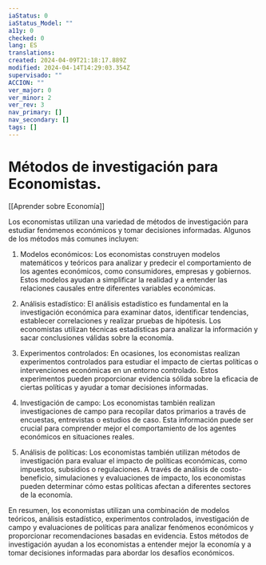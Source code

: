 ```yaml
---
iaStatus: 0
iaStatus_Model: ""
a11y: 0
checked: 0
lang: ES
translations: 
created: 2024-04-09T21:18:17.889Z
modified: 2024-04-14T14:29:03.354Z
supervisado: ""
ACCION: ""
ver_major: 0
ver_minor: 2
ver_rev: 3
nav_primary: []
nav_secondary: []
tags: []
---
```

# Métodos de investigación para Economistas.

[[Aprender sobre Economía]]

Los economistas utilizan una variedad de métodos de investigación para estudiar fenómenos económicos y tomar decisiones informadas. Algunos de los métodos más comunes incluyen:

1. Modelos económicos: Los economistas construyen modelos matemáticos y teóricos para analizar y predecir el comportamiento de los agentes económicos, como consumidores, empresas y gobiernos. Estos modelos ayudan a simplificar la realidad y a entender las relaciones causales entre diferentes variables económicas.

2. Análisis estadístico: El análisis estadístico es fundamental en la investigación económica para examinar datos, identificar tendencias, establecer correlaciones y realizar pruebas de hipótesis. Los economistas utilizan técnicas estadísticas para analizar la información y sacar conclusiones válidas sobre la economía.

3. Experimentos controlados: En ocasiones, los economistas realizan experimentos controlados para estudiar el impacto de ciertas políticas o intervenciones económicas en un entorno controlado. Estos experimentos pueden proporcionar evidencia sólida sobre la eficacia de ciertas políticas y ayudar a tomar decisiones informadas.

4. Investigación de campo: Los economistas también realizan investigaciones de campo para recopilar datos primarios a través de encuestas, entrevistas o estudios de caso. Esta información puede ser crucial para comprender mejor el comportamiento de los agentes económicos en situaciones reales.

5. Análisis de políticas: Los economistas también utilizan métodos de investigación para evaluar el impacto de políticas económicas, como impuestos, subsidios o regulaciones. A través de análisis de costo-beneficio, simulaciones y evaluaciones de impacto, los economistas pueden determinar cómo estas políticas afectan a diferentes sectores de la economía.

En resumen, los economistas utilizan una combinación de modelos teóricos, análisis estadístico, experimentos controlados, investigación de campo y evaluaciones de políticas para analizar fenómenos económicos y proporcionar recomendaciones basadas en evidencia. Estos métodos de investigación ayudan a los economistas a entender mejor la economía y a tomar decisiones informadas para abordar los desafíos económicos.
